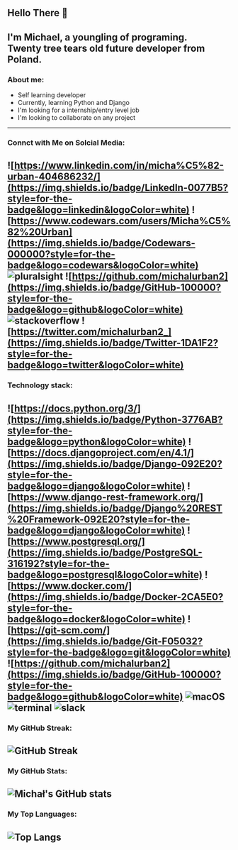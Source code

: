 ## Hello There 👋

I'm Michael, a youngling of programing. 
<br>
Twenty tree tears old future developer from Poland.
---
### About me: 
- Self learning developer
- Currently, learning Python and Django
- I'm looking for a internship/entry level job
- I'm looking to collaborate on any project
---
### Connct with Me on Solcial Media:
![https://www.linkedin.com/in/micha%C5%82-urban-404686232/](https://img.shields.io/badge/LinkedIn-0077B5?style=for-the-badge&logo=linkedin&logoColor=white)
![https://www.codewars.com/users/Micha%C5%82%20Urban](https://img.shields.io/badge/Codewars-000000?style=for-the-badge&logo=codewars&logoColor=white)
![pluralsight](https://img.shields.io/badge/Pluralsight-000000?style=for-the-badge&logo=pluralsight&logoColor=white)
![https://github.com/michalurban2](https://img.shields.io/badge/GitHub-100000?style=for-the-badge&logo=github&logoColor=white)
![stackoverflow](https://img.shields.io/badge/StackOverflow-FE7A16?style=for-the-badge&logo=stackoverflow&logoColor=white)
![https://twitter.com/michalurban2_](https://img.shields.io/badge/Twitter-1DA1F2?style=for-the-badge&logo=twitter&logoColor=white)
---
### Technology stack:
![https://docs.python.org/3/](https://img.shields.io/badge/Python-3776AB?style=for-the-badge&logo=python&logoColor=white)
![https://docs.djangoproject.com/en/4.1/](https://img.shields.io/badge/Django-092E20?style=for-the-badge&logo=django&logoColor=white)
![https://www.django-rest-framework.org/](https://img.shields.io/badge/Django%20REST%20Framework-092E20?style=for-the-badge&logo=django&logoColor=white)
![https://www.postgresql.org/](https://img.shields.io/badge/PostgreSQL-316192?style=for-the-badge&logo=postgresql&logoColor=white)
![https://www.docker.com/](https://img.shields.io/badge/Docker-2CA5E0?style=for-the-badge&logo=docker&logoColor=white)
![https://git-scm.com/](https://img.shields.io/badge/Git-F05032?style=for-the-badge&logo=git&logoColor=white)
![https://github.com/michalurban2](https://img.shields.io/badge/GitHub-100000?style=for-the-badge&logo=github&logoColor=white)
![macOS](https://img.shields.io/badge/macOS-000000?style=for-the-badge&logo=apple&logoColor=white)
![terminal](https://img.shields.io/badge/terminal-000000?style=for-the-badge&logo=terminal&logoColor=white)
![slack](https://img.shields.io/badge/slack-000000?style=for-the-badge&logo=slack&logoColor=white)
---
### My GitHub Streak:
![GitHub Streak](https://github-readme-streak-stats.herokuapp.com/?user=michalurban2&theme=radical)
---
### My GitHub Stats:
![Michał's GitHub stats](https://github-readme-stats.vercel.app/api?username=michalurban2&show_icons=true&theme=radical)
---
### My Top Languages:
![Top Langs](https://github-readme-stats.vercel.app/api/top-langs/?username=michalurban2&theme=radical)
---

[//]: # (### My GitHub Trophies:)

[//]: # (![trophy]&#40;https://github-profile-trophy.vercel.app/?username=michalurban2&theme=radical&#41;)

[//]: # (I have experience working on several programming projects, including [insert specific project names or types of projects].)

[//]: # (My skills in [insert specific programming language or tool] are particularly strong, and I have also worked with [insert other languages or tools you have used].)

[//]: # (I am passionate about [insert your specific interests in programming or development], and I hope to continue growing my expertise in these areas.)

[//]: # (My career goals include [insert specific goals, such as working at a particular company or in a specific industry].)

[//]: # (In addition to Python and Django, I have completed courses or certifications in [insert relevant courses or certifications].)

[//]: # (When I'm not programming, I enjoy [insert your personal hobbies or interests that relate to programming, such as participating in hackathons or attending tech meetups].)